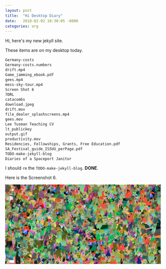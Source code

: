 ```yaml
---
layout: post
title:  "Hi Desktop Diary"
date:   2018-02-02 18:30:05 -0800
categories: org
---
```

Hi, here's my new jekyll site.

These items are on my desktop today.

```
Germany-costs
Germany-costs.numbers
drift.mp4
Game_jamming_ebook.pdf
gees.mp4
mess-sky-tour.mp4
Screen Shot 6
7DRL
catacombs
download.jpeg
drift.mov
file_dealer_splashscreens.mp4
gees.mov
Lee Tusman Teaching CV
lt_publickey
output.gif
productivity.mov
Residencies, Fellowships, Grants, Free Education.pdf
SA_Festival_guide_ISSUU_perPage.pdf
TODO-make-jekyll-blog
Diaries of a Spaceport Janitor
```

I should ```rm``` the ```TODO-make-jekyll-blog```. **DONE**.

Here is the Screenshot 6.

![](/images/screenshot6.png)
